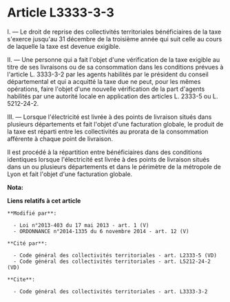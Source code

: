 # Article L3333-3-3

I. ― Le droit de reprise des collectivités territoriales bénéficiaires de la taxe s'exerce jusqu'au 31 décembre de la
troisième année qui suit celle au cours de laquelle la taxe est devenue exigible. 

II. ― Une personne qui a fait l'objet d'une vérification de la taxe exigible au titre de ses livraisons ou de sa consommation
dans les conditions prévues à l'article L. 3333-3-2 par les agents habilités par le président du conseil départemental et qui
a acquitté la taxe due ne peut, pour les mêmes opérations, faire l'objet d'une nouvelle vérification de la part d'agents
habilités par une autorité locale en application des articles L. 2333-5 ou L. 5212-24-2. 

III. ― Lorsque l'électricité est livrée à des points de livraison situés dans plusieurs départements et fait l'objet d'une
facturation globale, le produit de la taxe est réparti entre les collectivités au prorata de la consommation afférente à
chaque point de livraison.

Il est procédé à la répartition entre bénéficiaires dans des conditions identiques lorsque l'électricité est livrée à des
points de livraison situés dans un ou plusieurs départements et dans le périmètre de la métropole de Lyon et fait l'objet
d'une facturation globale.

**Nota:**



**Liens relatifs à cet article**

	**Modifié par**:

	  - Loi n°2013-403 du 17 mai 2013 - art. 1 (V)
	  - ORDONNANCE n°2014-1335 du 6 novembre 2014 - art. 12 (V)

	**Cité par**:

	  - Code général des collectivités territoriales - art. L2333-5 (VD)
	  - Code général des collectivités territoriales - art. L5212-24-2 (VD)

	**Cite**:

	  - Code général des collectivités territoriales - art. L3333-3-2
